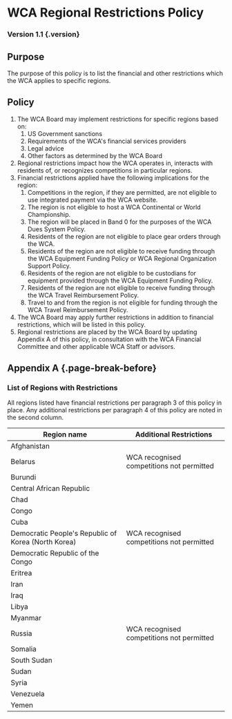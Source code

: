 # WCA Regional Restrictions Policy

### Version 1.1 {.version}

## Purpose
The purpose of this policy is to list the financial and other restrictions which the WCA applies to specific regions.

## Policy
1. The WCA Board may implement restrictions for specific regions based on:
   1. US Government sanctions
   2. Requirements of the WCA's financial services providers
   3. Legal advice
   4. Other factors as determined by the WCA Board
2. Regional restrictions impact how the WCA operates in, interacts with residents of, or recognizes competitions in particular regions.
3. Financial restrictions applied have the following implications for the region:
   1. Competitions in the region, if they are permitted, are not eligible to use integrated payment via the WCA website.
   2. The region is not eligible to host a WCA Continental or World Championship.
   3. The region will be placed in Band 0 for the purposes of the WCA Dues System Policy.
   4. Residents of the region are not eligible to place gear orders through the WCA.
   5. Residents of the region are not eligible to receive funding through the WCA Equipment Funding Policy or WCA Regional Organization Support Policy.
   6. Residents of the region are not eligible to be custodians for equipment provided through the WCA Equipment Funding Policy.
   7. Residents of the region are not eligible to receive funding through the WCA Travel Reimbursement Policy.
   8. Travel to and from the region is not eligible for funding through the WCA Travel Reimbursement Policy.
4. The WCA Board may apply further restrictions in addition to financial restrictions, which will be listed in this policy.
5. Regional restrictions are placed by the WCA Board by updating Appendix A of this policy, in consultation with the WCA Financial Committee and other applicable WCA Staff or advisors.

## Appendix A {.page-break-before}
### List of Regions with Restrictions
All regions listed have financial restrictions per paragraph 3 of this policy in place. Any additional restrictions per paragraph 4 of this policy are noted in the second column. 

| Region name      | Additional Restrictions          |
| ---------------- | -------------------------------- | 
| Afghanistan      |                                  |
| Belarus          | WCA recognised competitions not permitted |
| Burundi          |                                  |
| Central African Republic |                          |
| Chad             |                                  |
| Congo            |                                  |
| Cuba             |                                  |
| Democratic People's Republic of Korea (North Korea) | WCA recognised competitions not permitted |
| Democratic Republic of the Congo |                  |
| Eritrea          |                                  |
| Iran             |                                  |
| Iraq             |                                  |
| Libya            |                                  |
| Myanmar          |                                  |
| Russia           |  WCA recognised competitions not permitted |
| Somalia          |                                  |
| South Sudan      |                                  |
| Sudan            |                                  |
| Syria            |                                  |
| Venezuela        |                                  |
| Yemen            |                                  |
